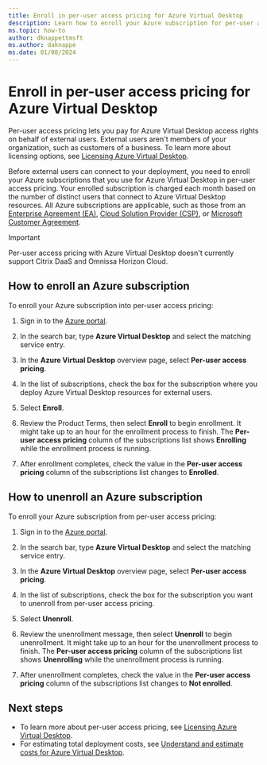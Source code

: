 ```yaml
---
title: Enroll in per-user access pricing for Azure Virtual Desktop
description: Learn how to enroll your Azure subscription for per-user access pricing for Azure Virtual Desktop.
ms.topic: how-to
author: dknappettmsft
ms.author: daknappe
ms.date: 01/08/2024
---
```


# Enroll in per-user access pricing for Azure Virtual Desktop

Per-user access pricing lets you pay for Azure Virtual Desktop access rights on behalf of external users. External users aren't members of your organization, such as customers of a business. To learn more about licensing options, see [Licensing Azure Virtual Desktop](licensing.md).

Before external users can connect to your deployment, you need to enroll your Azure subscriptions that you use for Azure Virtual Desktop in per-user access pricing. Your enrolled subscription is charged each month based on the number of distinct users that connect to Azure Virtual Desktop resources. All Azure subscriptions are applicable, such as those from an [Enterprise Agreement (EA)](/azure/cloud-adoption-framework/ready/landing-zone/design-area/azure-billing-enterprise-agreement), [Cloud Solution Provider (CSP)](/azure/cloud-adoption-framework/ready/landing-zone/design-area/azure-billing-cloud-solution-provider), or [Microsoft Customer Agreement](/azure/cloud-adoption-framework/ready/landing-zone/design-area/azure-billing-microsoft-customer-agreement). 

> [!IMPORTANT]
> Per-user access pricing with Azure Virtual Desktop doesn't currently support Citrix DaaS and Omnissa Horizon Cloud.

## How to enroll an Azure subscription

To enroll your Azure subscription into per-user access pricing:

1. Sign in to the [Azure portal](https://portal.azure.com/).

1. In the search bar, type **Azure Virtual Desktop** and select the matching service entry.

1. In the **Azure Virtual Desktop** overview page, select **Per-user access pricing**.

1. In the list of subscriptions, check the box for the subscription where you deploy Azure Virtual Desktop resources for external users.

1. Select **Enroll**.

1. Review the Product Terms, then select **Enroll** to begin enrollment. It might take up to an hour for the enrollment process to finish. The **Per-user access pricing** column of the subscriptions list shows **Enrolling** while the enrollment process is running.

1. After enrollment completes, check the value in the **Per-user access pricing** column of the subscriptions list changes to **Enrolled**.

## How to unenroll an Azure subscription 

To enroll your Azure subscription from per-user access pricing:

1. Sign in to the [Azure portal](https://portal.azure.com/).

1. In the search bar, type **Azure Virtual Desktop** and select the matching service entry.

1. In the **Azure Virtual Desktop** overview page, select **Per-user access pricing**.

1. In the list of subscriptions, check the box for the subscription you want to unenroll from per-user access pricing.

1. Select **Unenroll**.

1. Review the unenrollment message, then select **Unenroll** to begin unenrollment. It might take up to an hour for the unenrollment process to finish. The **Per-user access pricing** column of the subscriptions list shows **Unenrolling** while the unenrollment process is running.

1. After unenrollment completes, check the value in the **Per-user access pricing** column of the subscriptions list changes to **Not enrolled**.

## Next steps

- To learn more about per-user access pricing, see [Licensing Azure Virtual Desktop](licensing.md).
- For estimating total deployment costs, see [Understand and estimate costs for Azure Virtual Desktop](understand-estimate-costs.md).
